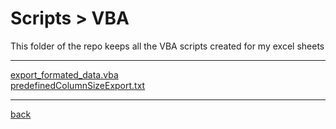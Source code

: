 # Scripts > VBA
This folder of the repo keeps all the VBA scripts created for my excel sheets

---------------------------
[export_formated_data.vba](export_formated_data.vba)<br>
[predefinedColumnSizeExport.txt](predefinedColumnSizeExport.txt)<br>

---------------------------

[back](../)
